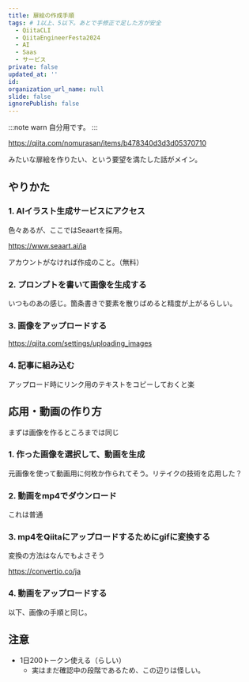 ```yaml
---
title: 扉絵の作成手順
tags: # 1以上、5以下。あとで手修正で足した方が安全
  - QiitaCLI
  - QiitaEngineerFesta2024
  - AI
  - Saas
  - サービス
private: false
updated_at: ''
id: 
organization_url_name: null
slide: false
ignorePublish: false
---
```


:::note warn
自分用です。
:::

https://qiita.com/nomurasan/items/b478340d3d3d05370710

みたいな扉絵を作りたい、という要望を満たした話がメイン。

## やりかた
### 1. AIイラスト生成サービスにアクセス
色々あるが、ここではSeaartを採用。

https://www.seaart.ai/ja

アカウントがなければ作成のこと。（無料）

### 2. プロンプトを書いて画像を生成する
いつものあの感じ。箇条書きで要素を散りばめると精度が上がるらしい。

### 3. 画像をアップロードする
https://qiita.com/settings/uploading_images

### 4. 記事に組み込む
アップロード時にリンク用のテキストをコピーしておくと楽

## 応用・動画の作り方
まずは画像を作るところまでは同じ

### 1. 作った画像を選択して、動画を生成
元画像を使って動画用に何枚か作られてそう。リテイクの技術を応用した？

### 2. 動画をmp4でダウンロード
これは普通

### 3. mp4をQiitaにアップロードするためにgifに変換する
変換の方法はなんでもよさそう

https://convertio.co/ja

### 4. 動画をアップロードする
以下、画像の手順と同じ。

## 注意
- 1日200トークン使える（らしい）
  - 実はまだ確認中の段階であるため、この辺りは怪しい。
